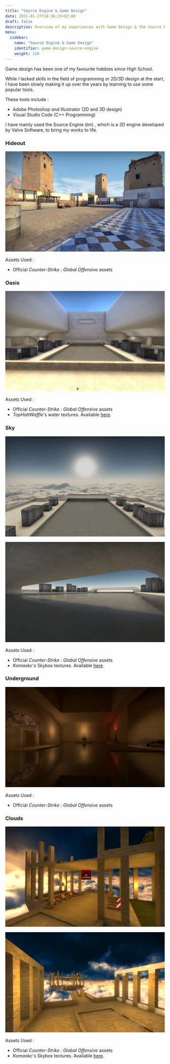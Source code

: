 ```yaml
---
title: "Source Engine & Game Design"
date: 2021-01-27T18:36:23+02:00
draft: false
description: Overview of my experiences with Game Design & the Source Engine.
menu:
  sidebar:
    name: "Source Engine & Game Design"
    identifier: game-design-source-engine
    weight: 110 
---
```


Game design has been one of my favourite hobbies since High School. 

While I lacked skills in the field of programming or 2D/3D design at the start, I have been slowly making it up over the years by learning to use some popular tools. 

These tools include : 

- Adobe Photoshop and Illustrator (2D and 3D design) 
- Visual Studio Code (C++ Programming)

I have mainly used the Source Engine (*tm*) , which is a 3D engine developed by Valve Software, to bring my works to life. 

### Hideout

![hidedout](/images/posts/source-engine/source-engine-0.jpg)

Assets Used :

- Official *Counter-Strike : Global Offensive* assets

### Oasis

![oasis](/images/posts/source-engine/source-engine-1.jpg)

Assets Used :

- Official *Counter-Strike : Global Offensive* assets
- *TopHattWaffle*'s water textures. Available [here](https://www.tophattwaffle.com/downloads/water-source-textures/).

### Sky

![skycastle](/images/posts/source-engine/source-engine-2.jpg)

![skycastle2](/images/posts/source-engine/source-engine-3.jpg)

Assets Used :

- Official *Counter-Strike : Global Offensive* assets
- *Komaokc*'s Skybox textures. Available [here](https://gamebanana.com/members/289553).

### Underground

![underground](/images/posts/source-engine/source-engine-4.jpg)

Assets Used :

- Official *Counter-Strike : Global Offensive* assets

### Clouds

![Thunderstorm](/images/posts/source-engine/source-engine-5.jpg)

![Thunderstorm](/images/posts/source-engine/source-engine-6.jpg)

Assets Used :

- Official *Counter-Strike : Global Offensive* assets
- *Komaokc*'s Skybox textures. Available [here](https://gamebanana.com/members/289553).

